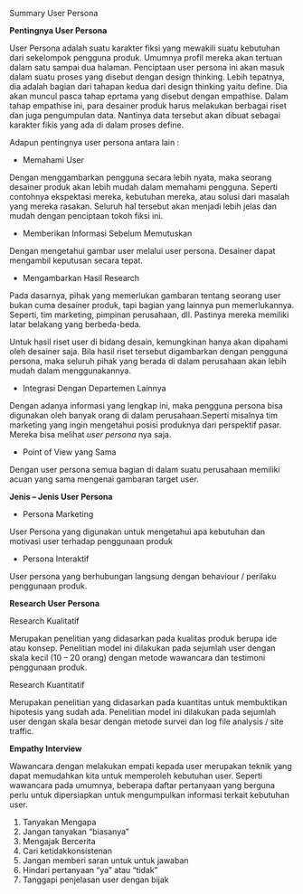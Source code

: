 ﻿Summary User Persona

**Pentingnya User Persona**

User Persona adalah suatu karakter fiksi yang mewakili suatu kebutuhan dari sekelompok pengguna produk. Umumnya profil mereka akan tertuan dalam satu sampai dua halaman. Penciptaan user persona ini akan masuk dalam suatu proses yang disebut dengan design thinking. Lebih tepatnya, dia adalah bagian dari tahapan kedua dari design thinking yaitu define. Dia akan muncul pasca tahap eprtama yang disebut dengan empathise. Dalam tahap empathise ini, para desainer produk harus melakukan berbagai riset dan juga pengumpulan data. Nantinya data tersebut akan dibuat sebagai karakter fikis yang ada di dalam proses define.

Adapun pentingnya user persona antara lain :

- Memahami User

Dengan menggambarkan pengguna secara lebih nyata, maka seorang desainer produk akan lebih mudah dalam memahami pengguna. Seperti contohnya ekspektasi mereka, kebutuhan mereka, atau solusi dari masalah yang mereka rasakan. Seluruh hal tersebut akan menjadi lebih jelas dan mudah dengan penciptaan tokoh fiksi ini.

- Memberikan Informasi Sebelum Memutuskan

Dengan mengetahui gambar user melalui user persona. Desainer dapat mengambil keputusan secara tepat.

- Mengambarkan Hasil Research

Pada dasarnya, pihak yang memerlukan gambaran tentang seorang user bukan cuma desainer produk, tapi bagian yang lainnya pun memerlukannya. Seperti, tim marketing, pimpinan perusahaan, dll. Pastinya mereka memiliki latar belakang yang berbeda-beda.

Untuk hasil riset user di bidang desain, kemungkinan hanya akan dipahami oleh desainer saja. Bila hasil riset tersebut digambarkan dengan pengguna persona, maka seluruh pihak yang berada di dalam perusahaan akan lebih mudah dalam menggunakannya.

- Integrasi Dengan Departemen Lainnya

Dengan adanya informasi yang lengkap ini, maka pengguna persona bisa digunakan oleh banyak orang di dalam perusahaan.Seperti misalnya tim marketing yang ingin mengetahui posisi produknya dari perspektif pasar. Mereka bisa melihat *user persona* nya saja.

- Point of View yang Sama

Dengan user persona semua bagian di dalam suatu perusahaan memiliki acuan yang sama mengenai gambaran target user.


**Jenis – Jenis User Persona**

- Persona Marketing

User Persona yang digunakan untuk mengetahui apa kebutuhan dan motivasi user terhadap penggunaan produk

- Persona Interaktif

User persona yang berhubungan langsung dengan behaviour / perilaku penggunaan produk.

**Research User Persona**

Research Kualitatif

Merupakan penelitian yang didasarkan pada kualitas produk berupa ide atau konsep. Penelitian model ini dilakukan pada sejumlah user dengan skala kecil (10 – 20 orang) dengan metode wawancara dan testimoni penggunaan produk.

Research Kuantitatif

Merupakan penelitian yang didasarkan pada kuantitas untuk membuktikan hipotesis yang sudah ada. Penelitian model ini dilakukan pada sejumlah user dengan skala besar dengan metode survei dan log file analysis / site traffic.

**Empathy Interview**

Wawancara dengan melakukan empati kepada user merupakan teknik yang dapat memudahkan kita untuk memperoleh kebutuhan user. Seperti wawancara pada umumnya, beberapa daftar pertanyaan yang berguna perlu untuk dipersiapkan untuk mengumpulkan informasi terkait kebutuhan user.

1. Tanyakan Mengapa
1. Jangan tanyakan “biasanya”
1. Mengajak Bercerita
1. Cari ketidakkonsistenan
1. Jangan memberi saran untuk untuk jawaban
1. Hindari pertanyaan “ya” atau “tidak”
1. Tanggapi penjelasan user dengan bijak



